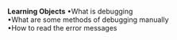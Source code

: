 **Learning Objects**
•What is debugging  
•What are some methods of debugging manually  
•How to read the error messages  
